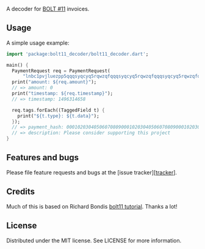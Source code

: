 A decoder for [BOLT #11](https://github.com/lightningnetwork/lightning-rfc/blob/master/11-payment-encoding.md) invoices.


## Usage

A simple usage example:

```dart
import 'package:bolt11_decoder/bolt11_decoder.dart';

main() {
  PaymentRequest req = PaymentRequest(
      "lnbc1pvjluezpp5qqqsyqcyq5rqwzqfqqqsyqcyq5rqwzqfqqqsyqcyq5rqwzqfqypqdpl2pkx2ctnv5sxxmmwwd5kgetjypeh2ursdae8g6twvus8g6rfwvs8qun0dfjkxaq8rkx3yf5tcsyz3d73gafnh3cax9rn449d9p5uxz9ezhhypd0elx87sjle52x86fux2ypatgddc6k63n7erqz25le42c4u4ecky03ylcqca784w");
  print("amount: ${req.amount}");
  // => amount: 0
  print("timestamp: ${req.timestamp}");
  // => timestamp: 1496314658

  req.tags.forEach((TaggedField t) {
    print("${t.type}: ${t.data}");
  });
  // => payment_hash: 0001020304050607080900010203040506070809000102030405060708090102
  // => description: Please consider supporting this project
}
```

## Features and bugs

Please file feature requests and bugs at the [issue tracker][[tracker](https://github.com/fusion44/dart_bolt11_decoder/issues)].

[tracker]: http://example.com/issues/replaceme

## Credits
Much of this is based on Richard Bondis [bolt11 tutorial](https://github.com/rsbondi/bolt11-tutorial). Thanks a lot!


## License
Distributed under the MIT license. See LICENSE for more information.
